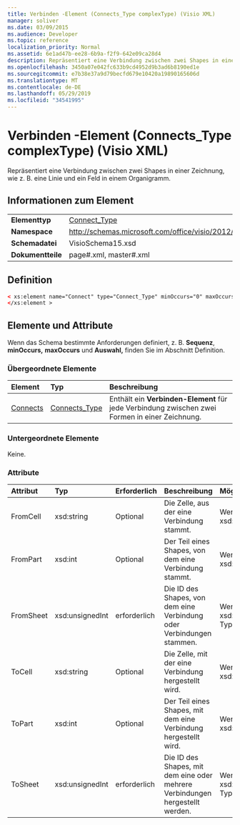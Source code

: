 ```yaml
---
title: Verbinden -Element (Connects_Type complexType) (Visio XML)
manager: soliver
ms.date: 03/09/2015
ms.audience: Developer
ms.topic: reference
localization_priority: Normal
ms.assetid: 6e1ad47b-ee28-6b9a-f2f9-642e09ca28d4
description: Repräsentiert eine Verbindung zwischen zwei Shapes in einer Zeichnung, wie z. B. eine Linie und ein Feld in einem Organigramm.
ms.openlocfilehash: 3450a07e042fc633b9cd4952d9b3ad6b8190ed1e
ms.sourcegitcommit: e7b38e37a9d79becfd679e10420a19890165606d
ms.translationtype: MT
ms.contentlocale: de-DE
ms.lasthandoff: 05/29/2019
ms.locfileid: "34541995"
---
```

# <a name="connect-element-connects_type-complextype-visio-xml"></a>Verbinden -Element (Connects_Type complexType) (Visio XML)

Repräsentiert eine Verbindung zwischen zwei Shapes in einer Zeichnung, wie z. B. eine Linie und ein Feld in einem Organigramm.
  
## <a name="element-information"></a>Informationen zum Element

|||
|:-----|:-----|
|**Elementtyp** <br/> |[Connect_Type](connect_type-complextypevisio-xml.md) <br/> |
|**Namespace** <br/> |http://schemas.microsoft.com/office/visio/2012/main  <br/> |
|**Schemadatei** <br/> |VisioSchema15.xsd  <br/> |
|**Dokumentteile** <br/> |page#.xml, master#.xml  <br/> |
   
## <a name="definition"></a>Definition

```XML
< xs:element name="Connect" type="Connect_Type" minOccurs="0" maxOccurs="unbounded" >
</xs:element >
```

## <a name="elements-and-attributes"></a>Elemente und Attribute

Wenn das Schema bestimmte Anforderungen definiert, z. B. **Sequenz**, **minOccurs,** **maxOccurs** und **Auswahl,** finden Sie im Abschnitt Definition. 
  
### <a name="parent-elements"></a>Übergeordnete Elemente

|**Element**|**Typ**|**Beschreibung**|
|:-----|:-----|:-----|
|[Connects](connects-element-pagecontents_type-complextypevisio-xml.md) <br/> |[Connects_Type](connects_type-complextypevisio-xml.md) <br/> |Enthält ein **Verbinden-Element** für jede Verbindung zwischen zwei Formen in einer Zeichnung.  <br/> |
   
### <a name="child-elements"></a>Untergeordnete Elemente

Keine.
  
### <a name="attributes"></a>Attribute

|**Attribut**|**Typ**|**Erforderlich**|**Beschreibung**|**Mögliche Werte**|
|:-----|:-----|:-----|:-----|:-----|
|FromCell  <br/> |xsd:string  <br/> |Optional  <br/> |Die Zelle, aus der eine Verbindung stammt.  <br/> |Werte des xsd:string-Typs.  <br/> |
|FromPart  <br/> |xsd:int  <br/> |Optional  <br/> |Der Teil eines Shapes, von dem eine Verbindung stammt.  <br/> |Werte des xsd:int-Typs.  <br/> |
|FromSheet  <br/> |xsd:unsignedInt  <br/> |erforderlich  <br/> |Die ID des Shapes, von dem eine Verbindung oder Verbindungen stammen.  <br/> |Werte des xsd:unsignedInt-Typs.  <br/> |
|ToCell  <br/> |xsd:string  <br/> |Optional  <br/> |Die Zelle, mit der eine Verbindung hergestellt wird.  <br/> |Werte des xsd:string-Typs.  <br/> |
|ToPart  <br/> |xsd:int  <br/> |Optional  <br/> |Der Teil eines Shapes, mit dem eine Verbindung hergestellt wird.  <br/> |Werte des xsd:Int-Typs.  <br/> |
|ToSheet  <br/> |xsd:unsignedInt  <br/> |erforderlich  <br/> |Die ID des Shapes, mit dem eine oder mehrere Verbindungen hergestellt werden.  <br/> |Werte des xsd:unsignedInt-Typs.  <br/> |
   

